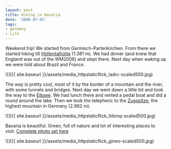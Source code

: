 ```yaml
---
layout: post
title: Hiking in Bavaria
date: '2006-07-03'
tags:
- germany
- Life
---
```


Weekend trip! We started from Garmisch-Partenkirchen. From there we started hiking till [Höllentalhütte][3] (1.381 m). We had dinner (and knew that England was out of the WM2006) and slept there. Next day when waking up we were told about Brazil and France.

 ![]({{ site.baseurl }}/assets/media_httpstaticflick_ladrc-scaled500.jpg)

The way is pretty cool, most of it by the border of a mountain and the river, with some tunnels and bridges. Next day we went down a little bit and took the way to the [Eibsee][2]. We had lunch there and rented a pedal boat and did a round around the lake. Then we took the telepheric to the [Zugspitze][1], the highest mountain in Germany (2.962 m).

 ![]({{ site.baseurl }}/assets/media_httpstaticflick_hibmq-scaled500.jpg)

Bavaria is beautiful. Green, full of nature and lot of interesting places to visit. [Complete photo set here][4]

 ![]({{ site.baseurl }}/assets/media_httpstaticflick_gineo-scaled500.jpg)

[1]: http://de.wikipedia.org/wiki/Zugspitze  
 [2]: http://de.wikipedia.org/wiki/Eibsee  
 [3]: http://de.wikipedia.org/wiki/H%C3%B6llentalangerh%C3%BCtte  
 [4]: http://www.flickr.com/photos/duncanmac-vicar/sets/72157594185470273/

